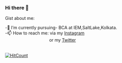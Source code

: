 ### Hi there 👋

Gist about me:

-🌱 I’m currently pursuing- BCA at IEM,SaltLake,Kolkata.<br>
-📫 How to reach me: via my [Instagram](https://www.instagram.com/rimpi__02/)<br>
   &emsp;&emsp;&emsp;&emsp;&emsp;&emsp;&emsp;&emsp;&emsp;&emsp; or my [Twitter](https://twitter.com/AkshitaDas3)<br><br><br>
[![HitCount](http://hits.dwyl.com/AkshitaDas/AkshitaDas.svg)](http://hits.dwyl.com/AkshitaDas/AkshitaDas)



<!--
**AkshitaDas/AkshitaDas** is a ✨ _special_ ✨ repository because its `README.md` (this file) appears on your GitHub profile.

Here are some ideas to get you started:

- 🔭 I’m currently working on ...
- 🌱 I’m currently learning ...
- 👯 I’m looking to collaborate on ...
- 🤔 I’m looking for help with ...
- 💬 Ask me about ...
- 📫 How to reach me: ...
- 😄 Pronouns: ...
- ⚡ Fun fact: ...
-->
